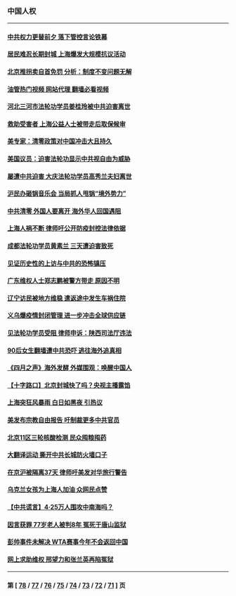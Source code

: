 ### 中国人权
---
#### [中共权力更替前夕 落下管控言论铁幕](../../pages/ncid278/n13724847.md?05020445) 
#### [居民难忍长期封城 上海爆发大规模抗议活动](../../pages/ncid278/n13724894.md?05020445) 
#### [北京推拐卖自首免罚 分析：制度不变问题无解](../../pages/ncid278/n13724829.md?05020445) 
#### [油管热门视频 网站代理 翻墙必看视频](http://209.222.30.114:81/youtube.html?05020445)
#### [河北三河市法轮功学员姜桂玲被中共迫害离世](../../pages/ncid278/n13724089.md?05020445) 
#### [救助受害者 上海公益人士被带走后取保候审](../../pages/ncid278/n13724604.md?05020445) 
#### [美专家：清零政策对中国冲击大且持久](../../pages/ncid278/n13724236.md?05020445) 
#### [美国议员：迫害法轮功显示中共视自由为威胁](../../pages/ncid278/n13724087.md?05020445) 
#### [屡遭中共迫害 大庆法轮功学员高秀兰夫妇离世](../../pages/ncid278/n13723307.md?05020445) 
#### [沪民办砸锅音乐会 当局抓人甩锅“境外势力”](../../pages/ncid278/n13723970.md?05020445) 
#### [中共清零 外国人要离开 海外华人回国遇阻](../../pages/ncid278/n13723475.md?05020445) 
#### [上海人祸不断 律师吁公开防疫封控法律依据](../../pages/ncid278/n13723309.md?05020445) 
#### [成都法轮功学员黄素兰 三天遭迫害致死](../../pages/ncid278/n13722817.md?05020445) 
#### [见证历史性的上访与中共的恐怖镇压](../../pages/ncid278/n13722520.md?05020445) 
#### [广东维权人士郑志鹏被警方带走 原因不明](../../pages/ncid278/n13722307.md?05020445) 
#### [辽宁访民被地方维稳 遣返途中发生车祸住院](../../pages/ncid278/n13722112.md?05020445) 
#### [义乌爆疫情封闭管理 进一步冲击全球供应链](../../pages/ncid278/n13721924.md?05020445) 
#### [见法轮功学员受阻 律师申诉：陕西司法厅违法](../../pages/ncid278/n13720981.md?05020445) 
#### [90后女生翻墙遭中共恐吓 逃往海外追真相](../../pages/ncid278/n13721416.md?05020445) 
#### [《四月之声》海外发酵 外媒围观：唤醒中国人](../../pages/ncid278/n13720982.md?05020445) 
#### [【十字路口】北京封城快了吗？央视主播露馅](../../pages/ncid278/n13721080.md?05020445) 
#### [上海突狂风暴雨 白日如黑夜 引热议](../../pages/ncid278/n13720618.md?05020445) 
#### [美发布宗教自由报告 吁制裁更多中共官员](../../pages/ncid278/n13720670.md?05020445) 
#### [北京11区三轮核酸检测 民众囤粮囤药](../../pages/ncid278/n13720207.md?05020445) 
#### [大翻译运动 撕开中共长城防火墙口子](../../pages/ncid278/n13720365.md?05020445) 
#### [在京沪被隔离37天 律师吁美发对华旅行警告](../../pages/ncid278/n13720436.md?05020445) 
#### [乌克兰女孩为上海人加油 众网民点赞](../../pages/ncid278/n13720169.md?05020445) 
#### [【中共谎言】4·25万人围攻中南海吗？](../../pages/ncid278/n13719995.md?05020445) 
#### [因言获罪 77岁老人被判8年 冤死于唐山监狱](../../pages/ncid278/n13718512.md?05020445) 
#### [彭帅事件未解决 WTA赛事今年不会返回中国](../../pages/ncid278/n13720023.md?05020445) 
#### [网上求助维权 邢望力和张兰英再陷冤狱](../../pages/ncid278/n13719865.md?05020445) 

---
#### 第 [ [78](./78.md?05020445) / [77](./77.md?05020445) / [76](./76.md?05020445) / [75](./75.md?05020445) / [74](./74.md?05020445) / [73](./73.md?05020445) / [72](./72.md?05020445) / [71](./71.md?05020445) ] 页
